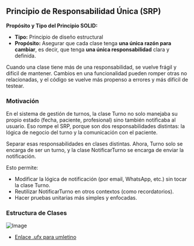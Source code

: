 ## Principio de Responsabilidad Única (SRP)

**Propósito y Tipo del Principio SOLID:** 
  - **Tipo:** Principio de diseño estructural  
  - **Propósito:** Asegurar que cada clase tenga **una única razón para cambiar**, es decir, que tenga **una única responsabilidad** clara y definida.  

Cuando una clase tiene más de una responsabilidad, se vuelve frágil y difícil de mantener. Cambios en una funcionalidad pueden romper otras no relacionadas, y el código se vuelve más propenso a errores y más difícil de testear.  

### Motivación    
En el sistema de gestión de turnos, la clase Turno no solo manejaba su propio estado (fecha, paciente, profesional) sino también notificaba al usuario. Eso rompe el SRP, porque son dos responsabilidades distintas: la lógica de negocio del turno y la comunicación con el paciente.

Separar esas responsabilidades en clases distintas.
Ahora, Turno solo se encarga de ser un turno, y la clase NotificarTurno se encarga de enviar la notificación.

Esto permite:

- Modificar la lógica de notificación (por email, WhatsApp, etc.) sin tocar la clase Turno.
- Reutilizar NotificarTurno en otros contextos (como recordatorios).
- Hacer pruebas unitarias más simples y enfocadas.

### Estructura de Clases
![Image](https://github.com/user-attachments/assets/d88d68dd-d7b5-4eb0-9402-c8896c5dd251)

- [Enlace .ufx para umletino](https://drive.google.com/file/d/153vpvR5Erw028JppD6svFcZ1ri90LWxa/view?usp=sharing)
